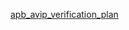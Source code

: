 [apb_avip_verification_plan](https://docs.google.com/spreadsheets/d/e/2PACX-1vQzEH4jMShbRXnqDT3R-UJybIpfBcxkDZVI3J1GQV4uYIuliuRmIKq2wZ5E7D1GG1MTUihzZ_McRZb5/pubhtml)
